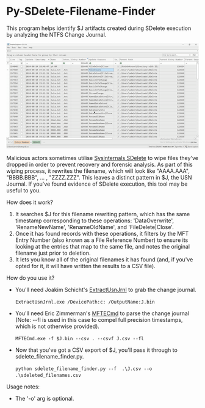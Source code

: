 # Py-SDelete-Filename-Finder
This program helps identify $J artifacts created during SDelete execution by analyzing the NTFS Change Journal.

![Demo](https://github.com/ksyeung/Py-SDelete-Filename-Finder/blob/main/Recording.gif?raw=true)

Malicious actors sometimes utilise [Sysinternals SDelete](https://learn.microsoft.com/en-us/sysinternals/downloads/sdelete) to wipe files they've dropped in order to prevent recovery and forensic analysis. As part of this wiping process, it rewrites the filename, which will look like "AAAA.AAA", "BBBB.BBB", ... , "ZZZZ.ZZZ". This leaves a distinct pattern in $J, the USN Journal. If you've found evidence of SDelete execution, this tool may be useful to you.

How does it work?

1) It searches $J for this filename rewriting pattern, which has the same timestamp corresponding to these operations: 'DataOverwrite', 'RenameNewName', 'RenameOldName', and 'FileDelete|Close'.
2) Once it has found records with these operations, it filters by the MFT Entry Number (also known as a File Reference Number) to ensure its looking at the entries that map to the same file, and notes the original filename just prior to deletion.
4) It lets you know all of the original filenames it has found (and, if you've opted for it, it will have written the results to a CSV file).

How do you use it?
- You'll need Joakim Schicht's [ExtractUsnJrnl](https://github.com/jschicht/ExtractUsnJrnl) to grab the change journal.


  `ExtractUsnJrnl.exe /DevicePath:c: /OutputName:J.bin`
- You'll need Eric Zimmerman's [MFTECmd](https://github.com/EricZimmerman/MFTECmd) to parse the change journal (Note: --fl is used in this case to compel full precision timestamps, which is not otherwise provided).


  `MFTECmd.exe -f $J.bin --csv . --csvf J.csv --fl`
- Now that you've got a CSV export of $J, you'll pass it through to sdelete_filename_finder.py.


  `python sdelete_filename_finder.py --f  .\J.csv --o .\sdeleted_filenames.csv`

Usage notes:
- The '-o' arg is optional.
